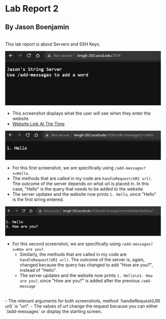 # Lab Report 2
## By Jason Boenjamin

<br>
This lab report is about Servers and SSH Keys.
<br>

![Image](CSE15_Lab2_SC1.png)
- This screenshot displays what the user will see when they enter the website.
- [Website Link At The Time](http://ieng-202.ucsd.edu:7034)

![Image](CSE15_Lab2_SC2.png)
- For this first screenshot, we are specifically using `/add-messages?s=Hello`.
 - The methods that are called in my code are  `handleRequest(URI url)`. The outcome of the server depends on what url is placed in. In this case, "Hello" is the query that needs to be added to the website.
 - The server updates and the website now prints `1. Hello`, since "Hello" is the first string entered.

![Image](CSE15_Lab2_SC3.png)
- For this second screenshot, we are specifically using `/add-messages?s=How are you?`.
  - Similarly, the methods that are called in my code are `handleRequest(URI url)`. The outcome of the server is, again, changed because the query has changed to add "How are you?", instead of "Hello".
  - The server updates and the website now prints `1. Hello\n2. How are you?`, since "How are you?" is added after the previous `/add-message`


<br>
- The relevant arguments for both screenshots, method `handleRequest(URI url)` is "url".
- The values of url change the request because you can either `/add-messages` or display the starting screen.
